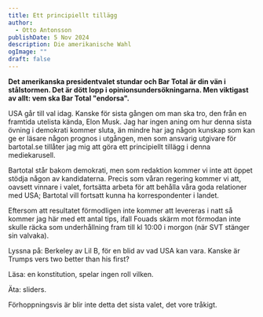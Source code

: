 ```yaml
---
title: Ett principiellt tillägg
author:
  - Otto Antonsson
publishDate: 5 Nov 2024
description: Die amerikanische Wahl
ogImage: ""
draft: false
---
```

**Det amerikanska presidentvalet stundar och Bar Total är din vän i stålstormen. Det är dött lopp i opinionsundersökningarna. Men viktigast av allt: vem ska Bar Total "endorsa".**



USA går till val idag. Kanske för sista gången om man ska tro, den från en framtida utelista kända, Elon Musk. Jag har ingen aning om hur denna sista övning i demokrati kommer sluta, än mindre har jag någon kunskap som kan ge er läsare någon prognos i utgången, men som ansvarig utgivare för bartotal.se tillåter jag mig att göra ett principiellt tillägg i denna mediekarusell.



Bartotal står bakom demokrati, men som redaktion kommer vi inte att öppet stödja någon av kandidaterna. Precis som våran regering kommer vi att, oavsett vinnare i valet, fortsätta arbeta för att behålla våra goda relationer med USA; Bartotal vill fortsatt kunna ha korrespondenter i landet. 



Eftersom att resultatet förmodligen inte kommer att levereras i natt så kommer jag här med ett antal tips, ifall Fouads skärm mot förmodan inte skulle räcka som underhållning fram till kl 10:00 i morgon (när SVT stänger sin valvaka). 



Lyssna på: Berkeley av Lil B, för en blid av vad USA kan vara. Kanske är Trumps vers two better than his first? 



Läsa: en konstitution, spelar ingen roll vilken. 



Äta: sliders. 



Förhoppningsvis är blir inte detta det sista valet, det vore tråkigt.
